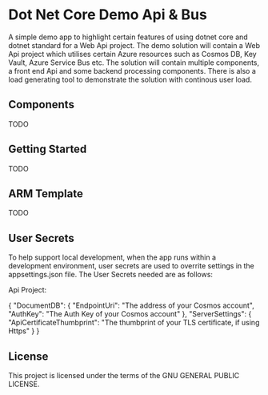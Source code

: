 # Dot Net Core Demo Api & Bus

A simple demo app to highlight certain features of using dotnet core and dotnet standard for a Web Api project. The demo solution will contain a Web Api project which utilises certain Azure resources such as Cosmos DB, Key Vault, Azure Service Bus etc. The solution will contain multiple components, a front end Api and some backend processing components. There is also a load generating tool to demonstrate the solution with continous user load.

## Components

TODO

## Getting Started

TODO

## ARM Template

TODO

## User Secrets

To help support local development, when the app runs within a development environment, user secrets are used to overrite settings in the appsettings.json file. The User Secrets needed are as follows:

Api Project:

{
    "DocumentDB": {
        "EndpointUri": "The address of your Cosmos account",
        "AuthKey": "The Auth Key of your Cosmos account"
    },
    "ServerSettings": {
        "ApiCertificateThumbprint": "The thumbprint of your TLS certificate, if using Https"
    }
}

## License

This project is licensed under the terms of the GNU GENERAL PUBLIC LICENSE.
